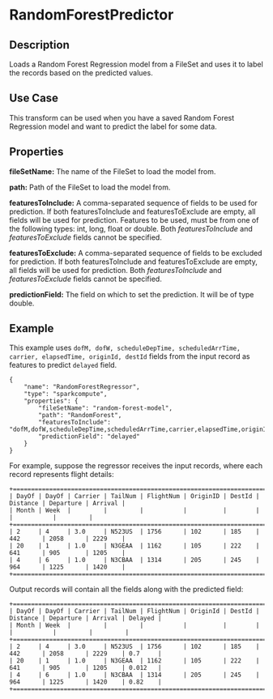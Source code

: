 # RandomForestPredictor


Description
-----------
Loads a Random Forest Regression model from a FileSet and uses it to label the records based on the predicted values.

Use Case
--------
This transform can be used when you have a saved Random Forest Regression model and want to predict the label for some
data.

Properties
----------
**fileSetName:** The name of the FileSet to load the model from.

**path:** Path of the FileSet to load the model from.

**featuresToInclude:** A comma-separated sequence of fields to be used for prediction. If both featuresToInclude and
featuresToExclude are empty, all fields will be used for prediction. Features to be used, must be from one of the
following types: int, long, float or double. Both *featuresToInclude* and *featuresToExclude* fields cannot be specified.

**featuresToExclude:** A comma-separated sequence of fields to be excluded for prediction. If both featuresToInclude and
 featuresToExclude are empty, all fields will be used for prediction. Both *featuresToInclude* and *featuresToExclude*
 fields cannot be specified.

**predictionField:** The field on which to set the prediction. It will be of type double.


Example
-------
This example uses ``dofM, dofW, scheduleDepTime, scheduledArrTime, carrier, elapsedTime, originId, destId`` fields from
the input record as features to predict ``delayed`` field.

    {
        "name": "RandomForestRegressor",
        "type": "sparkcompute",
        "properties": {
            "fileSetName": "random-forest-model",
            "path": "RandomForest",
            "featuresToInclude": "dofM,dofW,scheduleDepTime,scheduledArrTime,carrier,elapsedTime,originId,destId",
            "predictionField": "delayed"
        }
    }


For example, suppose the regressor receives the input records, where each record represents flight details:

    +====================================================================================================+
    | DayOf | DayOf | Carrier | TailNum | FlightNum | OriginID | DestId | Distance | Departure | Arrival |
    | Month | Week  |         |         |           |          |        |          |           |         |
    +====================================================================================================+
    | 2     | 4     | 3.0     | N523US  | 1756      | 102      | 185    | 442      | 2058      | 2229    |
    | 20    | 1     | 1.0     | N3GEAA  | 1162      | 105      | 222    | 641      | 905       | 1205    |
    | 4     | 6     | 1.0     | N3CBAA  | 1314      | 205      | 245    | 964      | 1225      | 1420    |
    +====================================================================================================+


Output records will contain all the fields along with the predicted field:

    +==============================================================================================================+
    | DayOf | DayOf | Carrier | TailNum | FlightNum | OriginId | DestId | Distance | Departure | Arrival | Delayed |
    | Month | Week  |         |         |           |          |        |          |           |         |         |
    +==============================================================================================================+
    | 2     | 4     | 3.0     | N523US  | 1756      | 102      | 185    | 442      | 2058      | 2229    | 0.7     |
    | 20    | 1     | 1.0     | N3GEAA  | 1162      | 105      | 222    | 641      | 905       | 1205    | 0.012   |
    | 4     | 6     | 1.0     | N3CBAA  | 1314      | 205      | 245    | 964      | 1225      | 1420    | 0.82    |
    +==============================================================================================================+

